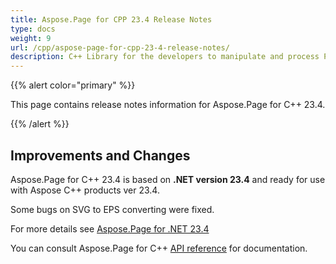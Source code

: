 ```yaml
---
title: Aspose.Page for CPP 23.4 Release Notes
type: docs
weight: 9
url: /cpp/aspose-page-for-cpp-23-4-release-notes/
description: C++ Library for the developers to manipulate and process PS, EPS, and XPS files. Release Notes of Aspose.Page API solution for C++ | Release 2023.04
---
```


{{% alert color="primary" %}}

This page contains release notes information for Aspose.Page for C++ 23.4.


{{% /alert %}}
## **Improvements and Changes**

Aspose.Page for C++ 23.4 is based on **.NET version 23.4** and ready for use with Aspose C++ products ver 23.4.

Some bugs on SVG to EPS converting were fixed.

For more details see [Aspose.Page for .NET 23.4](/page/net/aspose-page-for-net-23-4-release-notes/)



You can consult Aspose.Page for C++ [API reference](https://apireference.aspose.com/cpp/page/) for documentation.
